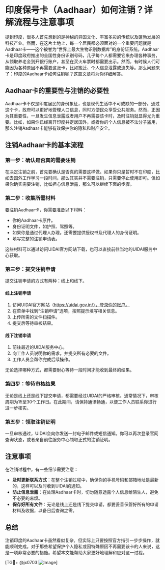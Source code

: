 # 印度保号卡（Aadhaar）如何注销？详解流程与注意事项

提到印度，很多人首先想到的是神秘的异国文化、丰富多彩的传统以及蓬勃发展的科技产业。然而，在这片土地上，每一个居民都必须面对的一个重要问题就是Aadhaar卡——这个被誉为“世界上最大生物识别数据库”的身份证系统。Aadhaar卡是印度政府推出的全国性身份识别号码，几乎每个人都需要它来办理各种事务，从领取养老金到开银行账户，甚至在买火车票时都需要出示。然而，有时候人们可能因为各种原因不再需要这张卡，比如搬迁、个人信息泄露或遗失等。那么问题来了：印度的Aadhaar卡如何注销呢？这篇文章将为你详细解答。

## Aadhaar卡的重要性与注销的必要性

Aadhaar卡不仅是印度居民的身份象征，也是现代生活中不可或缺的一部分。通过这个卡，政府可以更好地管理人口信息，同时方便民众享受公共服务。然而，正因为其重要性，一旦发生信息泄露或者用户不再需要该卡时，及时注销就显得尤为重要。比如，如果你已经离开印度并定居国外，或者你的个人信息被不法分子盗用，那么注销Aadhaar卡能够有效保护你的隐私和财产安全。

## 注销Aadhaar卡的基本流程

### 第一步：确认是否真的需要注销

在决定注销之前，首先要确认是否真的需要这样做。如果你只是暂时不在印度，比如去国外工作学习一段时间，那么其实并不需要注销，只需要停止使用即可。但如果你确实需要注销，比如担心信息泄露，那么可以继续下面的步骤。

### 第二步：收集所需材料

要注销Aadhaar卡，你需要准备以下材料：
- 你的Aadhaar卡原件。
- 身份证明文件，如护照、驾照等。
- 如果你是通过代理人办理，还需要提供授权书及代理人的身份证明。
- 填写完整的注销申请表。

这些材料可以通过访问UIDAI官方网站下载，也可以直接前往当地的UIDAI服务中心获取。

### 第三步：提交注销申请

提交注销申请的方式有两种：线上和线下。

#### 线上注销申请

1. 访问UIDAI官方网站（https://uidai.gov.in/），登录你的账户。
2. 在菜单中找到“注销申请”选项，按照提示填写相关信息。
3. 上传所需的文件扫描件。
4. 提交后等待审核结果。

#### 线下注销申请

1. 前往最近的UIDAI服务中心。
2. 向工作人员说明你的需求，并提交所有必要的文件。
3. 工作人员会帮你完成后续操作。

无论选择哪种方式，都需要耐心等待一段时间才能收到最终的结果。

### 第四步：等待审核结果

无论是线上还是线下提交申请，都需要经过UIDAI的严格审核。通常情况下，审核周期为15至30个工作日。在此期间，请保持通讯畅通，以便工作人员联系你进行进一步核实。

### 第五步：领取注销证明

一旦审核通过，UIDAI会向你发送一封电子邮件或短信通知。你可以再次登录官网查询状态，或者亲自前往服务中心领取正式的注销证明。

## 注意事项

在注销过程中，有一些细节需要注意：

- **及时更新联系方式**：在整个注销过程中，确保你的手机号码和邮箱地址是最新的，这样可以及时收到UIDAI的通知。
- **防止信息泄露**：在处理Aadhaar卡时，切勿随意透露个人信息给陌生人，避免不必要的麻烦。
- **保存好所有文件**：无论是线上还是线下提交申请，都要妥善保管好所有的申请材料及收据，以备日后查询之需。

## 总结

注销印度的Aadhaar卡虽然看似复杂，但实际上只要按照官方指引一步步操作，就能顺利完成。对于那些希望保护个人隐私或因特殊原因不再需要该卡的人来说，这是一项非常必要的措施。希望本文能帮助大家更好地理解和应对这一过程。

[TG💪+ @jx0703 ![Image](https://github.com/user-attachments/assets/dbca1d08-cadb-493c-b0ec-ad6f7a83f270)]